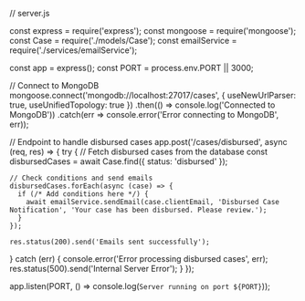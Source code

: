 // server.js

const express = require('express');
const mongoose = require('mongoose');
const Case = require('./models/Case');
const emailService = require('./services/emailService');

const app = express();
const PORT = process.env.PORT || 3000;

// Connect to MongoDB
mongoose.connect('mongodb://localhost:27017/cases', { useNewUrlParser: true, useUnifiedTopology: true })
  .then(() => console.log('Connected to MongoDB'))
  .catch(err => console.error('Error connecting to MongoDB', err));

// Endpoint to handle disbursed cases
app.post('/cases/disbursed', async (req, res) => {
  try {
    // Fetch disbursed cases from the database
    const disbursedCases = await Case.find({ status: 'disbursed' });

    // Check conditions and send emails
    disbursedCases.forEach(async (case) => {
      if (/* Add conditions here */) {
        await emailService.sendEmail(case.clientEmail, 'Disbursed Case Notification', 'Your case has been disbursed. Please review.');
      }
    });

    res.status(200).send('Emails sent successfully');
  } catch (err) {
    console.error('Error processing disbursed cases', err);
    res.status(500).send('Internal Server Error');
  }
});

app.listen(PORT, () => console.log(`Server running on port ${PORT}`));
